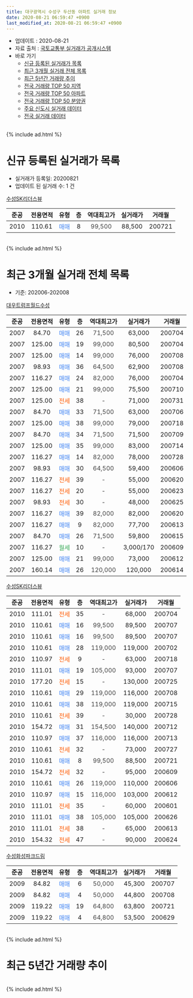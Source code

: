 ```yaml
---
title: 대구광역시 수성구 두산동 아파트 실거래 정보
date: 2020-08-21 06:59:47 +0900
last_modified_at: 2020-08-21 06:59:47 +0900
---
```


* 업데이트 : 2020-08-21
* 자료 출처 : [국토교통부 실거래가 공개시스템](http://rt.molit.go.kr)
* 바로 가기
    * [신규 등록된 실거래가 목록](#신규-등록된-실거래가-목록)
    * [최근 3개월 실거래 전체 목록](#최근-3개월-실거래-전체-목록)
    * [최근 5년간 거래량 추이](#최근-5년간-거래량-추이)
    * [전국 거래량 TOP 50 지역](https://inasie.github.io/apt-trade-info/최근-3개월-전국에서-가장-거래가-많이-발생한-지역)
    * [전국 거래량 TOP 50 아파트](https://inasie.github.io/apt-trade-info/최근-3개월-전국에서-가장-거래가-많이-발생한-아파트)
    * [전국 거래량 TOP 50 분양권](https://inasie.github.io/apt-trade-info/최근-3개월-전국에서-가장-거래가-많이-발생한-분양권)
    * [주요 신도시 실거래 데이터](https://inasie.github.io/apt-trade-info/주요-신도시)
    * [전국 실거래 데이터](https://inasie.github.io/apt-trade-info/전국)
<br>
{% include ad.html %}
<br>

# 신규 등록된 실거래가 목록
* 실거래가 등록일: 20200821
* 업데이트 된 실거래 수: 1 건


[수성SK리더스뷰](https://search.naver.com/search.naver?query=%EB%8C%80%EA%B5%AC%EA%B4%91%EC%97%AD%EC%8B%9C+%EC%88%98%EC%84%B1%EA%B5%AC+%EB%91%90%EC%82%B0%EB%8F%99+%EC%88%98%EC%84%B1SK%EB%A6%AC%EB%8D%94%EC%8A%A4%EB%B7%B0)

|준공|전용면적|유형|층|역대최고가|실거래가|거래월|
|:---:|:---:|:---:|:---:|:---:|:---:|:---:|
|2010|110.61|<span style="color:#4285f3">매매</span>|8|<span style="color:#444444">99,500</span>|88,500|200721|


<br>
{% include ad.html %}
<br>

# 최근 3개월 실거래 전체 목록
* 기준: 202006-202008


[대우트럼프월드수성](https://search.naver.com/search.naver?query=%EB%8C%80%EA%B5%AC%EA%B4%91%EC%97%AD%EC%8B%9C+%EC%88%98%EC%84%B1%EA%B5%AC+%EB%91%90%EC%82%B0%EB%8F%99+%EB%8C%80%EC%9A%B0%ED%8A%B8%EB%9F%BC%ED%94%84%EC%9B%94%EB%93%9C%EC%88%98%EC%84%B1)

|준공|전용면적|유형|층|역대최고가|실거래가|거래월|
|:---:|:---:|:---:|:---:|:---:|:---:|:---:|
|2007|84.70|<span style="color:#4285f3">매매</span>|26|<span style="color:#444444">71,500</span>|63,000|200704|
|2007|125.00|<span style="color:#4285f3">매매</span>|19|<span style="color:#444444">99,000</span>|80,500|200704|
|2007|125.00|<span style="color:#4285f3">매매</span>|14|<span style="color:#444444">99,000</span>|76,000|200708|
|2007|98.93|<span style="color:#4285f3">매매</span>|36|<span style="color:#444444">64,500</span>|62,900|200708|
|2007|116.27|<span style="color:#4285f3">매매</span>|24|<span style="color:#444444">82,000</span>|76,000|200704|
|2007|125.00|<span style="color:#4285f3">매매</span>|21|<span style="color:#444444">99,000</span>|75,500|200710|
|2007|125.00|<span style="color:#ff5a00">전세</span>|38|<span style="color:#444444">-</span>|71,000|200731|
|2007|84.70|<span style="color:#4285f3">매매</span>|33|<span style="color:#444444">71,500</span>|63,000|200706|
|2007|125.00|<span style="color:#4285f3">매매</span>|38|<span style="color:#444444">99,000</span>|79,000|200718|
|2007|84.70|<span style="color:#4285f3">매매</span>|34|<span style="color:#444444">71,500</span>|71,500|200709|
|2007|125.00|<span style="color:#4285f3">매매</span>|35|<span style="color:#444444">99,000</span>|83,000|200714|
|2007|116.27|<span style="color:#4285f3">매매</span>|14|<span style="color:#444444">82,000</span>|78,000|200728|
|2007|98.93|<span style="color:#4285f3">매매</span>|30|<span style="color:#444444">64,500</span>|59,400|200606|
|2007|116.27|<span style="color:#ff5a00">전세</span>|39|<span style="color:#444444">-</span>|55,000|200620|
|2007|116.27|<span style="color:#ff5a00">전세</span>|20|<span style="color:#444444">-</span>|55,000|200623|
|2007|98.93|<span style="color:#ff5a00">전세</span>|30|<span style="color:#444444">-</span>|48,000|200625|
|2007|116.27|<span style="color:#4285f3">매매</span>|39|<span style="color:#444444">82,000</span>|82,000|200620|
|2007|116.27|<span style="color:#4285f3">매매</span>|9|<span style="color:#444444">82,000</span>|77,700|200613|
|2007|84.70|<span style="color:#4285f3">매매</span>|26|<span style="color:#444444">71,500</span>|59,800|200615|
|2007|116.27|<span style="color:#34a853">월세</span>|10|<span style="color:#444444">-</span>|3,000/170|200609|
|2007|125.00|<span style="color:#4285f3">매매</span>|21|<span style="color:#444444">99,000</span>|73,000|200612|
|2007|160.14|<span style="color:#4285f3">매매</span>|26|<span style="color:#444444">120,000</span>|120,000|200614|

[수성SK리더스뷰](https://search.naver.com/search.naver?query=%EB%8C%80%EA%B5%AC%EA%B4%91%EC%97%AD%EC%8B%9C+%EC%88%98%EC%84%B1%EA%B5%AC+%EB%91%90%EC%82%B0%EB%8F%99+%EC%88%98%EC%84%B1SK%EB%A6%AC%EB%8D%94%EC%8A%A4%EB%B7%B0)

|준공|전용면적|유형|층|역대최고가|실거래가|거래월|
|:---:|:---:|:---:|:---:|:---:|:---:|:---:|
|2010|111.01|<span style="color:#ff5a00">전세</span>|35|<span style="color:#444444">-</span>|68,000|200704|
|2010|110.61|<span style="color:#4285f3">매매</span>|16|<span style="color:#444444">99,500</span>|89,500|200707|
|2010|110.61|<span style="color:#4285f3">매매</span>|16|<span style="color:#444444">99,500</span>|89,500|200707|
|2010|110.61|<span style="color:#4285f3">매매</span>|28|<span style="color:#444444">119,000</span>|119,000|200702|
|2010|110.97|<span style="color:#ff5a00">전세</span>|9|<span style="color:#444444">-</span>|63,000|200718|
|2010|111.01|<span style="color:#4285f3">매매</span>|19|<span style="color:#444444">105,000</span>|93,000|200707|
|2010|177.20|<span style="color:#ff5a00">전세</span>|15|<span style="color:#444444">-</span>|130,000|200725|
|2010|110.61|<span style="color:#4285f3">매매</span>|29|<span style="color:#444444">119,000</span>|116,000|200708|
|2010|110.61|<span style="color:#4285f3">매매</span>|38|<span style="color:#444444">119,000</span>|119,000|200715|
|2010|110.61|<span style="color:#ff5a00">전세</span>|39|<span style="color:#444444">-</span>|30,000|200728|
|2010|154.72|<span style="color:#4285f3">매매</span>|31|<span style="color:#444444">154,500</span>|140,000|200712|
|2010|110.97|<span style="color:#4285f3">매매</span>|37|<span style="color:#444444">116,000</span>|116,000|200713|
|2010|110.61|<span style="color:#ff5a00">전세</span>|32|<span style="color:#444444">-</span>|73,000|200727|
|2010|110.61|<span style="color:#4285f3">매매</span>|8|<span style="color:#444444">99,500</span>|88,500|200721|
|2010|154.72|<span style="color:#ff5a00">전세</span>|32|<span style="color:#444444">-</span>|95,000|200609|
|2010|110.61|<span style="color:#4285f3">매매</span>|26|<span style="color:#444444">119,000</span>|110,000|200606|
|2010|110.97|<span style="color:#4285f3">매매</span>|15|<span style="color:#444444">116,000</span>|103,000|200612|
|2010|111.01|<span style="color:#ff5a00">전세</span>|35|<span style="color:#444444">-</span>|60,000|200601|
|2010|111.01|<span style="color:#4285f3">매매</span>|38|<span style="color:#444444">105,000</span>|105,000|200626|
|2010|111.01|<span style="color:#ff5a00">전세</span>|38|<span style="color:#444444">-</span>|65,000|200613|
|2010|154.32|<span style="color:#ff5a00">전세</span>|47|<span style="color:#444444">-</span>|90,000|200624|


<script async src="//pagead2.googlesyndication.com/pagead/js/adsbygoogle.js"></script>
<!-- 기본 -->
<ins class="adsbygoogle"
     style="display:block"
     data-ad-client="ca-pub-2446590836940007"
     data-ad-slot="1659523306"
     data-ad-format="auto"
     data-full-width-responsive="true"></ins>
<script>
(adsbygoogle = window.adsbygoogle || []).push({});
</script>


[수성화성파크드림](https://search.naver.com/search.naver?query=%EB%8C%80%EA%B5%AC%EA%B4%91%EC%97%AD%EC%8B%9C+%EC%88%98%EC%84%B1%EA%B5%AC+%EB%91%90%EC%82%B0%EB%8F%99+%EC%88%98%EC%84%B1%ED%99%94%EC%84%B1%ED%8C%8C%ED%81%AC%EB%93%9C%EB%A6%BC)

|준공|전용면적|유형|층|역대최고가|실거래가|거래월|
|:---:|:---:|:---:|:---:|:---:|:---:|:---:|
|2009|84.82|<span style="color:#4285f3">매매</span>|6|<span style="color:#444444">50,000</span>|45,300|200707|
|2009|84.82|<span style="color:#4285f3">매매</span>|4|<span style="color:#444444">50,000</span>|44,800|200708|
|2009|119.22|<span style="color:#4285f3">매매</span>|19|<span style="color:#444444">64,800</span>|63,800|200721|
|2009|119.22|<span style="color:#4285f3">매매</span>|4|<span style="color:#444444">64,800</span>|53,500|200629|


<br>
{% include ad.html %}
<br>

# 최근 5년간 거래량 추이


<div style="width:100%;">
    <canvas id="deal_progress" height="200"></canvas>
</div>

<script>
new Chart(document.getElementById("deal_progress"), {
    type: 'line',
    data: {
        labels: ['201508','201509','201510','201511','201512','201601','201602','201603','201604','201605','201606','201607','201608','201609','201610','201611','201612','201701','201702','201703','201704','201705','201706','201707','201708','201709','201710','201711','201712','201801','201802','201803','201804','201805','201806','201807','201808','201809','201810','201811','201812','201901','201902','201903','201904','201905','201906','201907','201908','201909','201910','201911','201912','202001','202002','202003','202004','202005','202006','202007','202008'],
        datasets: [{
            label: '매매',
            pointRadius: 1,
            data: [10, 7, 8, 7, 4, 6, 4, 11, 5, 12, 5, 9, 12, 15, 19, 13, 7, 11, 8, 14, 8, 16, 25, 35, 25, 18, 8, 7, 13, 22, 24, 34, 13, 17, 12, 8, 19, 20, 17, 7, 2, 2, 3, 2, 11, 4, 4, 8, 7, 8, 8, 14, 16, 10, 6, 8, 4, 10, 10, 23, 0],
            borderColor: "rgba(255, 201, 14, 1)",
            backgroundColor: "rgba(255, 201, 14, 0.5)",
            fill: false,
            lineTension: 0
        },{
            label: '전월세',
            pointRadius: 1,
            data: [4, 8, 13, 7, 6, 8, 10, 11, 6, 4, 4, 8, 8, 10, 8, 10, 9, 5, 7, 9, 4, 7, 4, 8, 6, 8, 4, 9, 5, 8, 10, 10, 4, 5, 6, 9, 4, 6, 4, 8, 4, 4, 8, 4, 4, 10, 3, 3, 7, 9, 6, 8, 9, 12, 10, 4, 5, 5, 8, 6, 0],
            borderColor: "rgba(0, 141, 185, 1)",
            backgroundColor: "rgba(0, 141, 185, 0.5)",
            fill: false,
            lineTension: 0
        }
        ]
    },
    options: {
        responsive: true,
        title: {
            display: false
        },
        tooltips: {
            mode: 'index',
            intersect: false
        },
        hover: {
            mode: 'nearest',
            intersect: true
        },
        scales: {
            xAxes: [{
                display: true,
                scaleLabel: {
                    display: true,
                    labelString: '년/월'
                }
            }],
            yAxes: [{
                display: true,
                ticks: {
                    suggestedMin: 0,
                },
                scaleLabel: {
                    display: true,
                    labelString: '실거래 수'
                }
            }]
        }
    }
});

</script>


<br>
{% include ad.html %}
<br>

